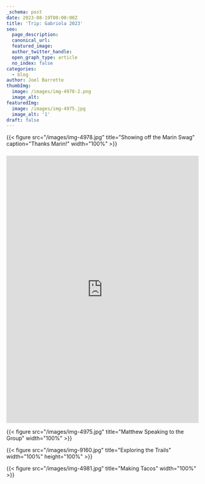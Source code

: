 ```yaml
---
_schema: post
date: 2023-08-19T00:00:00Z
title: 'Trip: Gabriola 2023'
seo:
  page_description:
  canonical_url:
  featured_image:
  author_twitter_handle:
  open_graph_type: article
  no_index: false
categories:
  - blog
author: Joel Barrette
thumbImg:
  image: /images/img-4978-2.png
  image_alt:
featuredImg:
  image: /images/img-4975.jpg
  image_alt: '1'
draft: false
---
```

{{< figure src="/images/img-4978.jpg" title="Showing off the Marin Swag" caption="Thanks Marin!" width="100%" >}}

###



<iframe src="https://ridewithgps.com/embeds?type=route&amp;id=43785135&amp;metricUnits=true&amp;sampleGraph=true" style="width: 1px; min-width: 100%; height: 700px; border: none;" scrolling="no"></iframe>

{{< figure src="/images/img-4975.jpg" title="Matthew Speaking to the Group" width="100%" >}}

{{< figure src="/images/img-9160.jpg" title="Exploring the Trails" width="100%" height="100%" >}}

{{< figure src="/images/img-4981.jpg" title="Making Tacos" width="100%" >}}